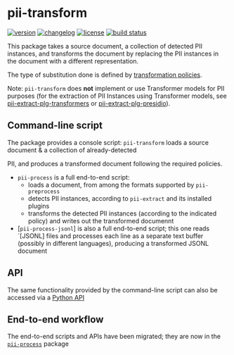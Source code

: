 # pii-transform

[![version](https://img.shields.io/pypi/v/pii-transform)](https://pypi.org/project/pii-transform)
[![changelog](https://img.shields.io/badge/change-log-blue)](CHANGES.md)
[![license](https://img.shields.io/pypi/l/pii-transform)](LICENSE)
[![build status](https://github.com/piisa/pii-transform/actions/workflows/pii-transform-pr.yml/badge.svg)](https://github.com/piisa/pii-transform/actions)


This package takes a source document, a collection of detected PII instances,
and transforms the document by replacing the PII instances in the document
with a different representation.

The type of substitution done is defined by [transformation policies].

Note: `pii-transform` does **not** implement or use Transformer models for PII
purposes (for the extraction of PII Instances using Transformer models, see
[pii-extract-plg-transformers] or [pii-extract-plg-presidio]).

## Command-line script

The package provides a console script: `pii-transform` loads a source document
& a collection of already-detected


   PII, and produces a transformed document following the required policies.
 * `pii-process` is a full end-to-end script:
    - loads a document, from among the formats supported by `pii-preprocess`
	- detects PII instances, according to `pii-extract` and its installed
	  plugins
    - transforms the detected PII instances (according to the indicated policy)
	  and writes out the transformed documennt
 * [`pii-process-jsonl`] is also a full end-to-end script; this one reads
   `[JSONL] files and processes each line as a separate text buffer (possibly in
   different languages), producing a transformed JSONL document
	  

## API

The same functionality provided by the command-line script can also be
accessed via a [Python API]


## End-to-end workflow

The end-to-end scripts and APIs have been migrated; they are now in the
[`pii-process`] package



[transformation policies]: doc/policies.md
[Python API]: doc/api.md
[`pii-process`]: https://github.com/piisa/pii-process
[pii-extract-plg-transformers]: https://github.com/piisa/pii-extract-plg-transformers
[pii-extract-plg-presidio]: https://github.com/piisa/pii-extract-plg-presidio
